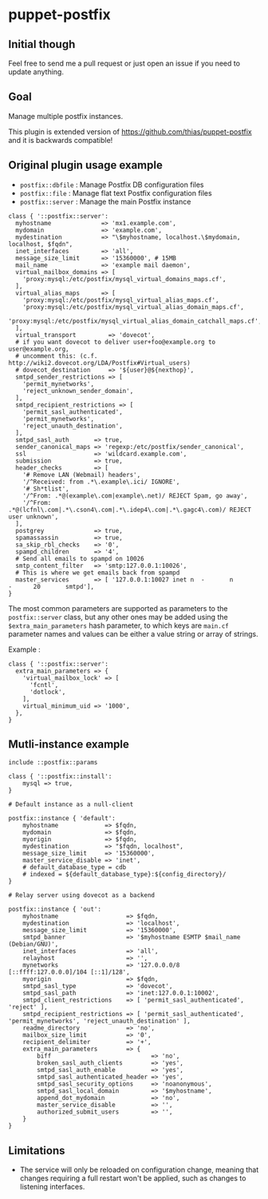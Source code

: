 # puppet-postfix

## Initial though

Feel free to send me a pull request or just open an issue if you need to update anything.

## Goal

Manage multiple postfix instances.

This plugin is extended version of https://github.com/thias/puppet-postfix and it is backwards compatible!

## Original plugin usage example

* `postfix::dbfile` : Manage Postfix DB configuration files
* `postfix::file` : Manage flat text Postfix configuration files
* `postfix::server` : Manage the main Postfix instance

```puppet
class { '::postfix::server':
  myhostname              => 'mx1.example.com',
  mydomain                => 'example.com',
  mydestination           => "\$myhostname, localhost.\$mydomain, localhost, $fqdn",
  inet_interfaces         => 'all',
  message_size_limit      => '15360000', # 15MB
  mail_name               => 'example mail daemon',
  virtual_mailbox_domains => [
    'proxy:mysql:/etc/postfix/mysql_virtual_domains_maps.cf',
  ],
  virtual_alias_maps      => [
    'proxy:mysql:/etc/postfix/mysql_virtual_alias_maps.cf',
    'proxy:mysql:/etc/postfix/mysql_virtual_alias_domain_maps.cf',
    'proxy:mysql:/etc/postfix/mysql_virtual_alias_domain_catchall_maps.cf',
  ],
  virtual_transport         => 'dovecot',
  # if you want dovecot to deliver user+foo@example.org to user@example.org,
  # uncomment this: (c.f. http://wiki2.dovecot.org/LDA/Postfix#Virtual_users)
  # dovecot_destination     => '${user}@${nexthop}',
  smtpd_sender_restrictions => [
    'permit_mynetworks',
    'reject_unknown_sender_domain',
  ],
  smtpd_recipient_restrictions => [
    'permit_sasl_authenticated',
    'permit_mynetworks',
    'reject_unauth_destination',
  ],
  smtpd_sasl_auth       => true,
  sender_canonical_maps => 'regexp:/etc/postfix/sender_canonical',
  ssl                   => 'wildcard.example.com',
  submission            => true,
  header_checks         => [
    '# Remove LAN (Webmail) headers',
    '/^Received: from .*\.example\.ici/ IGNORE',
    '# Sh*tlist',
    '/^From: .*@(example\.com|example\.net)/ REJECT Spam, go away',
    '/^From: .*@(lcfnl\.com|.*\.cson4\.com|.*\.idep4\.com|.*\.gagc4\.com)/ REJECT user unknown',
  ],
  postgrey              => true,
  spamassassin          => true,
  sa_skip_rbl_checks    => '0',
  spampd_children       => '4',
  # Send all emails to spampd on 10026
  smtp_content_filter   => 'smtp:127.0.0.1:10026',
  # This is where we get emails back from spampd
  master_services       => [ '127.0.0.1:10027 inet n  -       n       -      20       smtpd'],
}
```

The most common parameters are supported as parameters to the `postfix::server`
class, but any other ones may be added using the `$extra_main_parameters` hash
parameter, to which keys are `main.cf` parameter names and values can be either
a value string or array of strings.

Example :
```puppet
class { '::postfix::server':
  extra_main_parameters => {
    'virtual_mailbox_lock' => [
      'fcntl',
      'dotlock',
    ],
    virtual_minimum_uid => '1000',
  },
}
```

## Mutli-instance example

```puppet
include ::postfix::params

class { '::postfix::install':
    mysql => true,
}

# Default instance as a null-client

postfix::instance { 'default':
    myhostname             => $fqdn,
    mydomain               => $fqdn,
    myorigin               => $fqdn,
    mydestination          => "$fqdn, localhost",
    message_size_limit     => '15360000',
    master_service_disable => 'inet',
    # default_database_type = cdb
    # indexed = ${default_database_type}:${config_directory}/
}

# Relay server using dovecot as a backend

postfix::instance { 'out':
    myhostname                   => $fqdn,
    mydestination                => 'localhost',
    message_size_limit           => '15360000',
    smtpd_banner                 => '$myhostname ESMTP $mail_name (Debian/GNU)',
    inet_interfaces              => 'all',
    relayhost                    => '',
    mynetworks                   => '127.0.0.0/8 [::ffff:127.0.0.0]/104 [::1]/128',
    myorigin                     => $fqdn,
    smtpd_sasl_type              => 'dovecot',
    smtpd_sasl_path              => 'inet:127.0.0.1:10002',
    smtpd_client_restrictions    => [ 'permit_sasl_authenticated', 'reject' ],
    smtpd_recipient_restrictions => [ 'permit_sasl_authenticated', 'permit_mynetworks', 'reject_unauth_destination' ],
    readme_directory             => 'no',
    mailbox_size_limit           => '0',
    recipient_delimiter          => '+',
    extra_main_parameters        => {
        biff                            => 'no',
        broken_sasl_auth_clients        => 'yes',
        smtpd_sasl_auth_enable          => 'yes',
        smtpd_sasl_authenticated_header => 'yes',
        smtpd_sasl_security_options     => 'noanonymous',
        smtpd_sasl_local_domain         => '$myhostname',
        append_dot_mydomain             => 'no',
        master_service_disable          => '',
        authorized_submit_users         => '',
    }
}
```

## Limitations

* The service will only be reloaded on configuration change, meaning that
  changes requiring a full restart won't be applied, such as changes to
  listening interfaces.

